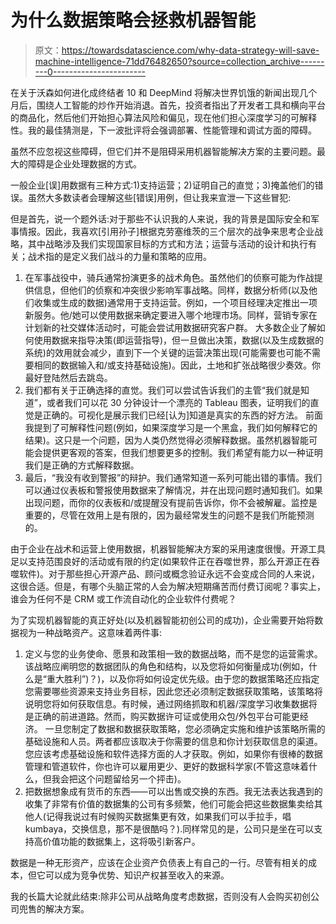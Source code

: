 # 为什么数据策略会拯救机器智能

> 原文：<https://towardsdatascience.com/why-data-strategy-will-save-machine-intelligence-71dd76482650?source=collection_archive---------0----------------------->

在关于沃森如何进化成终结者 10 和 DeepMind 将解决世界饥饿的新闻出现几个月后，围绕人工智能的炒作开始消退。首先，投资者指出了开发者工具和横向平台的商品化，然后他们开始担心算法风险和偏见，现在他们担心深度学习的可解释性。我的最佳猜测是，下一波批评将会强调部署、性能管理和调试方面的障碍。

虽然不应忽视这些障碍，但它们并不是阻碍采用机器智能解决方案的主要问题。最大的障碍是企业处理数据的方式。

一般企业[误]用数据有三种方式:1)支持运营；2)证明自己的直觉；3)掩盖他们的错误。虽然大多数读者会理解这些[错误]用例，但让我来宣泄一下这些冒犯:

但是首先，说一个题外话:对于那些不认识我的人来说，我的背景是国际安全和军事情报。因此，我喜欢[引用孙子]根据克劳塞维茨的三个层次的战争来思考企业战略，其中战略涉及我们实现国家目标的方式和方法；运营与活动的设计和执行有关；战术指的是定义我们战斗的力量和策略的应用。

1.  在军事战役中，骑兵通常扮演更多的战术角色。虽然他们的侦察可能为作战提供信息，但他们的侦察和冲突很少影响军事战略。同样，数据分析师(以及他们收集或生成的数据)通常用于支持运营。例如，一个项目经理决定推出一项新服务。他/她可以使用数据来确定要进入哪个地理市场。同样，营销专家在计划新的社交媒体活动时，可能会尝试用数据研究客户群。
    大多数企业了解如何使用数据来指导决策(即运营指导)，但一旦做出决策，数据(以及生成数据的系统)的效用就会减少，直到下一个关键的运营决策出现(可能需要也可能不需要相同的数据输入和/或支持基础设施)。因此，土地和扩张战略很少奏效。你最好登陆然后去跳岛。
2.  我们都有关于正确选择的直觉。我们可以尝试告诉我们的主管“我们就是知道”，或者我们可以花 30 分钟设计一个漂亮的 Tableau 图表，证明我们的直觉是正确的。可视化是展示我们已经[认为]知道是真实的东西的好方法。
    前面我提到了可解释性问题(例如，如果深度学习是一个黑盒，我们如何解释它的结果)。这只是一个问题，因为人类仍然觉得必须解释数据。虽然机器智能可能会提供更客观的答案，但我们想要更多的控制。我们希望有能力以一种证明我们是正确的方式解释数据。
3.  最后，“我没有收到警报”的辩护。我们通常知道一系列可能出错的事情。我们可以通过仪表板和警报使用数据来了解情况，并在出现问题时通知我们。如果出现问题，而你的仪表板和/或提醒没有提前告诉你，你不会被解雇。监控是重要的，尽管在效用上是有限的，因为最经常发生的问题不是我们所能预测的。

由于企业在战术和运营上使用数据，机器智能解决方案的采用速度很慢。开源工具足以支持范围良好的活动或有限的约定(如果软件正在吞噬世界，那么开源正在吞噬软件)。对于那些担心开源产品、顾问或概念验证永远不会变成合同的人来说，这很合适。但是，有哪个头脑正常的人会为解决短期痛苦而付费订阅呢？事实上，谁会为任何不是 CRM 或工作流自动化的企业软件付费呢？

为了实现机器智能的真正好处(以及机器智能初创公司的成功)，企业需要开始将数据视为一种战略资产。这意味着两件事:

1.  定义与您的业务使命、愿景和政策相一致的数据战略，而不是您的运营需求。该战略应阐明您的数据团队的角色和结构，以及您将如何衡量成功(例如，什么是“重大胜利”)？)，以及你将如何设定优先级。由于您的数据策略还应指定您需要哪些资源来支持业务目标，因此您还必须制定数据获取策略，该策略将说明您将如何获取信息。有时候，通过网络抓取和机器/深度学习收集数据将是正确的前进道路。然而，购买数据许可证或使用众包/外包平台可能更经济。
    一旦您制定了数据和数据获取策略，您必须确定实施和维护该策略所需的基础设施和人员。两者都应该取决于你需要的信息和你计划获取信息的渠道。您应该考虑基础设施和软件选择方面的人才获取。例如，如果你有很棒的数据管理和管道软件，你也许可以雇用更少、更好的数据科学家(不管这意味着什么，但我会把这个问题留给另一个抨击)。
2.  把数据想象成有货币的东西——可以出售或交换的东西。我无法表达我遇到的收集了非常有价值的数据集的公司有多频繁，他们可能会把这些数据集卖给其他人(记得我说过有时候购买数据集更有效，如果我们可以手拉手，唱 kumbaya，交换信息，那不是很酷吗？).同样常见的是，公司只是坐在可以支持高价值功能的数据集上，这将吸引新客户。

数据是一种无形资产，应该在企业资产负债表上有自己的一行。尽管有相关的成本，但它可以成为竞争优势、知识产权甚至收入的来源。

我的长篇大论就此结束:除非公司从战略角度考虑数据，否则没有人会购买初创公司兜售的解决方案。